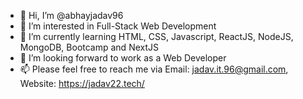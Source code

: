 - 👋 Hi, I’m @abhayjadav96
- 👀 I’m interested in Full-Stack Web Development
- 🌱 I’m currently learning HTML, CSS, Javascript, ReactJS, NodeJS, MongoDB, Bootcamp and NextJS
- 💞️ I’m looking forward to work as a Web Developer
- 📫 Please feel free to reach me via  Email: jadav.it.96@gmail.com, Website: https://jadav22.tech/ 

<!---
abhayjadav96/abhayjadav96 is a ✨ special ✨ repository because its `README.md` (this file) appears on your GitHub profile.
You can click the Preview link to take a look at your changes.
--->
